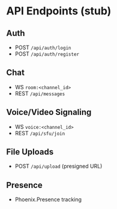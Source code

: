 # API Endpoints (stub)

## Auth
- POST `/api/auth/login`
- POST `/api/auth/register`

## Chat
- WS `room:<channel_id>`
- REST `/api/messages`

## Voice/Video Signaling
- WS `voice:<channel_id>`
- REST `/api/sfu/join`

## File Uploads
- POST `/api/upload` (presigned URL)

## Presence
- Phoenix.Presence tracking
